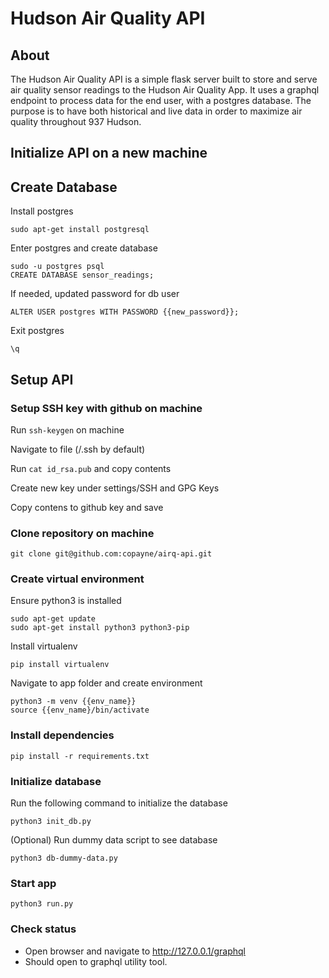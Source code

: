 # Hudson Air Quality API

## About
The Hudson Air Quality API is a simple flask server built to store and serve air quality sensor readings to the Hudson Air Quality App. It uses a graphql endpoint to process data for the end user, with a postgres database. The purpose is to have both historical and live data in order to maximize air quality throughout 937 Hudson.


## Initialize API on a new machine

## Create Database
Install postgres

```sudo apt-get install postgresql```

Enter postgres and create database
```
sudo -u postgres psql
CREATE DATABASE sensor_readings;
```

If needed, updated password for db user
```
ALTER USER postgres WITH PASSWORD {{new_password}};
```
Exit postgres

```\q```


## Setup API
### Setup SSH key with github on machine
Run ```ssh-keygen``` on machine

Navigate to file (/.ssh by default)

Run ```cat id_rsa.pub``` and copy contents

Create new key under settings/SSH and GPG Keys

Copy contens to github key and save

### Clone repository on machine
```git clone git@github.com:copayne/airq-api.git```

### Create virtual environment
Ensure python3 is installed

```
sudo apt-get update
sudo apt-get install python3 python3-pip
```

Install virtualenv

```pip install virtualenv```

Navigate to app folder and create environment
```
python3 -m venv {{env_name}}
source {{env_name}/bin/activate
```

### Install dependencies
```pip install -r requirements.txt```

### Initialize database
Run the following command to initialize the database

```python3 init_db.py```

(Optional) Run dummy data script to see database

```python3 db-dummy-data.py```

### Start app
```python3 run.py```

### Check status
- Open browser and navigate to http://127.0.0.1/graphql
- Should open to graphql utility tool.